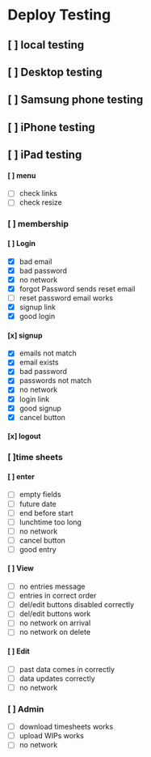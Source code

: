 # Deploy Testing

## [ ] local testing
## [ ] Desktop testing
## [ ] Samsung phone testing
## [ ] iPhone testing
## [ ] iPad testing

#### [ ] menu
- [ ] check links
- [ ] check resize
### [ ] membership
#### [ ] Login
- [x] bad email
- [x] bad password
- [x] no network
- [x] forgot Password sends reset email
- [ ] reset password email works
- [x] signup link
- [x] good login
#### [x] signup
- [x] emails not match
- [x] email exists
- [x] bad password
- [x] passwords not match
- [x] no network
- [x] login link
- [x] good signup
- [x] cancel button
#### [x] logout
### [ ]time sheets
#### [ ] enter
- [ ] empty fields
- [ ] future date
- [ ] end before start
- [ ] lunchtime too long
- [ ] no network
- [ ] cancel button
- [ ] good entry
#### [ ] View
- [ ] no entries message
- [ ] entries in correct order
- [ ] del/edit buttons disabled correctly
- [ ] del/edit buttons work
- [ ] no network on arrival
- [ ] no network on delete
#### [ ] Edit
- [ ] past data comes in correctly
- [ ] data updates correctly
- [ ] no network
### [ ] Admin
- [ ] download timesheets works
- [ ] upload WIPs works
- [ ] no network
